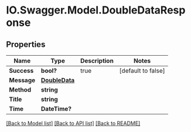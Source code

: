 # IO.Swagger.Model.DoubleDataResponse
## Properties

Name | Type | Description | Notes
------------ | ------------- | ------------- | -------------
**Success** | **bool?** | true | [default to false]
**Message** | [**DoubleData**](DoubleData.md) |  | 
**Method** | **string** |  | 
**Title** | **string** |  | 
**Time** | **DateTime?** |  | 

[[Back to Model list]](../README.md#documentation-for-models) [[Back to API list]](../README.md#documentation-for-api-endpoints) [[Back to README]](../README.md)

